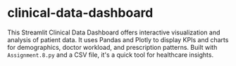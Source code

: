 # clinical-data-dashboard
This Streamlit Clinical Data Dashboard offers interactive visualization and analysis of patient data. It uses Pandas and Plotly to display KPIs  and charts for demographics, doctor workload, and prescription patterns. Built with `Assignment.8.py` and a CSV file, it's a quick tool for healthcare insights.
